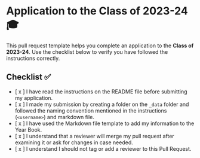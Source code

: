 # Application to the Class of 2023-24🎓

This pull request template helps you complete an application to the **Class of 2023-24**. Use the checklist below to verify you have followed the instructions correctly. 

## Checklist ✅

- [ x ] I have read the instructions on the README file before submitting my application. 
- [ x ] I made my submission by creating a folder on the `_data` folder and followed the naming convention mentioned in the instructions (`<username>`) and markdown file.
- [ x ] I have used the Markdown file template to add my information to the Year Book.
- [ x ] I understand that a reviewer will merge my pull request after examining it or ask for changes in case needed.
- [ x ] I understand I should not tag or add a reviewer to this Pull Request.

